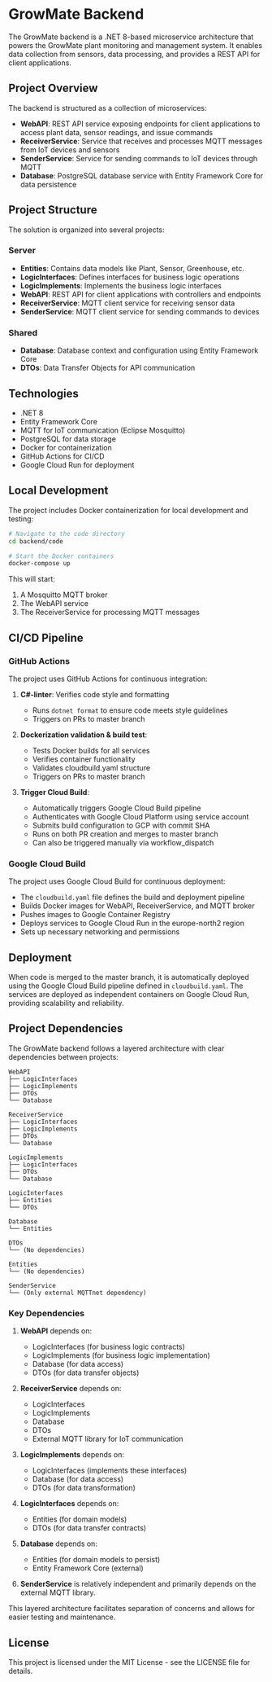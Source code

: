 # GrowMate Backend

The GrowMate backend is a .NET 8-based microservice architecture that powers the GrowMate plant monitoring and management system. It enables data collection from sensors, data processing, and provides a REST API for client applications.

## Project Overview

The backend is structured as a collection of microservices:

- **WebAPI**: REST API service exposing endpoints for client applications to access plant data, sensor readings, and issue commands
- **ReceiverService**: Service that receives and processes MQTT messages from IoT devices and sensors
- **SenderService**: Service for sending commands to IoT devices through MQTT
- **Database**: PostgreSQL database service with Entity Framework Core for data persistence

## Project Structure

The solution is organized into several projects:

### Server

- **Entities**: Contains data models like Plant, Sensor, Greenhouse, etc.
- **LogicInterfaces**: Defines interfaces for business logic operations
- **LogicImplements**: Implements the business logic interfaces
- **WebAPI**: REST API for client applications with controllers and endpoints
- **ReceiverService**: MQTT client service for receiving sensor data
- **SenderService**: MQTT client service for sending commands to devices

### Shared

- **Database**: Database context and configuration using Entity Framework Core
- **DTOs**: Data Transfer Objects for API communication

## Technologies

- .NET 8
- Entity Framework Core
- MQTT for IoT communication (Eclipse Mosquitto)
- PostgreSQL for data storage
- Docker for containerization
- GitHub Actions for CI/CD
- Google Cloud Run for deployment

## Local Development

The project includes Docker containerization for local development and testing:

```bash
# Navigate to the code directory
cd backend/code

# Start the Docker containers
docker-compose up
```

This will start:

1. A Mosquitto MQTT broker
2. The WebAPI service
3. The ReceiverService for processing MQTT messages

## CI/CD Pipeline

### GitHub Actions

The project uses GitHub Actions for continuous integration:

1. **C#-linter**: Verifies code style and formatting
   - Runs `dotnet format` to ensure code meets style guidelines
   - Triggers on PRs to master branch

2. **Dockerization validation & build test**:
   - Tests Docker builds for all services
   - Verifies container functionality
   - Validates cloudbuild.yaml structure
   - Triggers on PRs to master branch

3. **Trigger Cloud Build**:
   - Automatically triggers Google Cloud Build pipeline
   - Authenticates with Google Cloud Platform using service account
   - Submits build configuration to GCP with commit SHA
   - Runs on both PR creation and merges to master branch
   - Can also be triggered manually via workflow_dispatch

### Google Cloud Build

The project uses Google Cloud Build for continuous deployment:

- The `cloudbuild.yaml` file defines the build and deployment pipeline
- Builds Docker images for WebAPI, ReceiverService, and MQTT broker
- Pushes images to Google Container Registry
- Deploys services to Google Cloud Run in the europe-north2 region
- Sets up necessary networking and permissions

## Deployment

When code is merged to the master branch, it is automatically deployed using the Google Cloud Build pipeline defined in `cloudbuild.yaml`. The services are deployed as independent containers on Google Cloud Run, providing scalability and reliability.

## Project Dependencies

The GrowMate backend follows a layered architecture with clear dependencies between projects:

```
WebAPI
├── LogicInterfaces
├── LogicImplements
├── DTOs
└── Database

ReceiverService
├── LogicInterfaces
├── LogicImplements
├── DTOs
└── Database

LogicImplements
├── LogicInterfaces
├── DTOs
└── Database

LogicInterfaces
├── Entities
└── DTOs

Database
└── Entities

DTOs
└── (No dependencies)

Entities
└── (No dependencies)

SenderService
└── (Only external MQTTnet dependency)
```

### Key Dependencies

1. **WebAPI** depends on:
   - LogicInterfaces (for business logic contracts)
   - LogicImplements (for business logic implementation)
   - Database (for data access)
   - DTOs (for data transfer objects)

2. **ReceiverService** depends on:
   - LogicInterfaces
   - LogicImplements
   - Database
   - DTOs
   - External MQTT library for IoT communication

3. **LogicImplements** depends on:
   - LogicInterfaces (implements these interfaces)
   - Database (for data access)
   - DTOs (for data transformation)

4. **LogicInterfaces** depends on:
   - Entities (for domain models)
   - DTOs (for data transfer contracts)

5. **Database** depends on:
   - Entities (for domain models to persist)
   - Entity Framework Core (external)

6. **SenderService** is relatively independent and primarily depends on the external MQTT library.

This layered architecture facilitates separation of concerns and allows for easier testing and maintenance.

## License

This project is licensed under the MIT License - see the LICENSE file for details.

